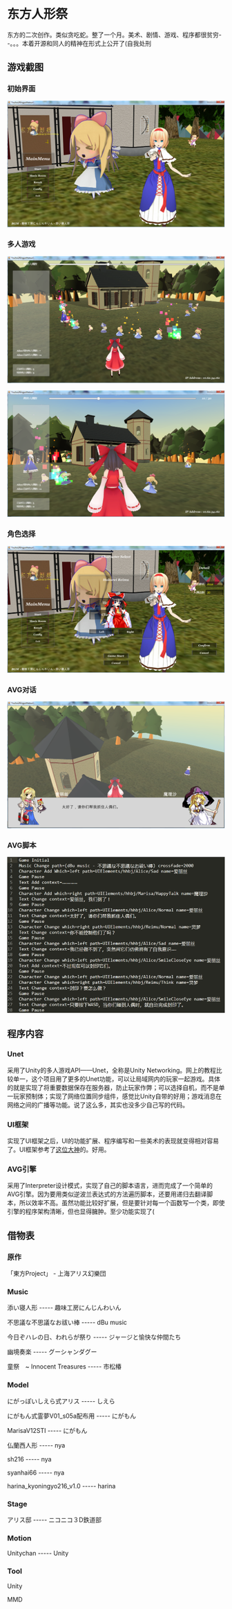 # 东方人形祭

东方的二次创作。类似贪吃蛇。整了一个月。美术、剧情、游戏、程序都很贫穷- -。。。本着开源和同人的精神在形式上公开了(自我处刑

## 游戏截图

### 初始界面

![初始界面](GameScreenShots/初始界面.png)

### 多人游戏

![多人游戏](GameScreenShots/多人游戏1.png)

![多人游戏](GameScreenShots/多人游戏2.png)

### 角色选择

![角色选择](GameScreenShots/角色选择.png)

### AVG对话

![AVG对话](GameScreenShots/AVG对话.png)

### AVG脚本

![AVG脚本](GameScreenShots/AVG脚本.png)

## 程序内容

### Unet

采用了Unity的多人游戏API——Unet，全称是Unity Networking。网上的教程比较单一，这个项目用了更多的Unet功能，可以让局域网内的玩家一起游戏。具体的就是实现了将重要数据保存在服务器，防止玩家作弊；可以选择自机，而不是单一玩家预制体；实现了网络位置同步组件，感觉比Unity自带的好用；游戏消息在网络之间的广播等功能。说了这么多，其实也没多少自己写的代码。

### UI框架

实现了UI框架之后，UI的功能扩展、程序编写和一些美术的表现就变得相对容易了。UI框架参考了[这位大神](https://github.com/MrNerverDie/Unity-UI-Framework)的。好用。

### AVG引擎

采用了Interpreter设计模式，实现了自己的脚本语言，进而完成了一个简单的AVG引擎。因为要用类似逆波兰表达式的方法遍历脚本，还要用递归去翻译脚本，所以效率不高。虽然功能比较好扩展，但是要针对每一个函数写一个类，即使引擎的程序架构清晰，但也显得臃肿。至少功能实现了(


## 借物表

### 原作
 
「東方Project」 - 上海アリス幻樂団

### Music

添い寝人形 ----- 趣味工房にんじんわいん

不思議な不思議なお祓い棒 ----- dBu music

今日ぞハレの日、われらが祭り ----- ジャージと愉快な仲間たち

幽境奏楽 ----- グーシャンダグー

童祭　~ Innocent Treasures ----- 市松椿

### Model
にがっぽいしえら式アリス ----- しえら

にがもん式霊夢V01_s05a配布用 ----- にがもん

MarisaV12STI ----- にがもん

仏蘭西人形  ----- nya

sh216 ----- nya

syanhai66 ----- nya

harina_kyoningyo216_v1.0 ----- harina

### Stage

アリス邸 ----- ニコニコ３D鉄道部

### Motion

Unitychan ----- Unity

### Tool

Unity

MMD